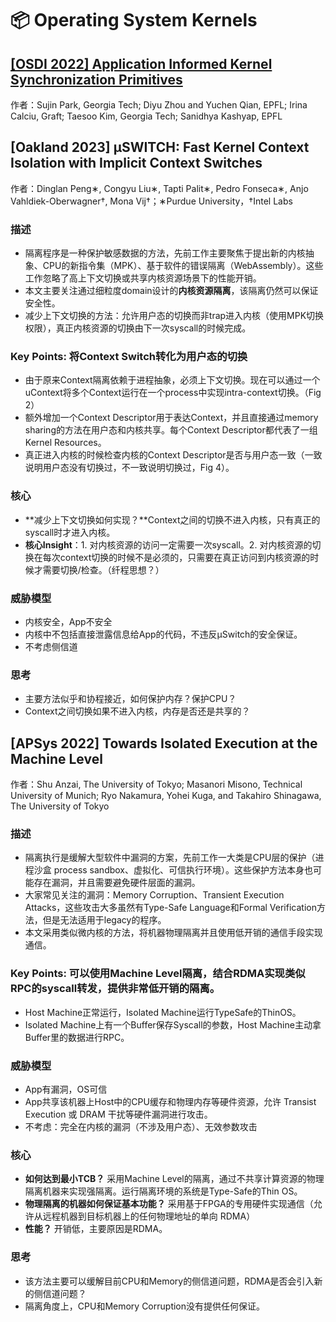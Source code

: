 # 📦 Operating System Kernels

## [\[OSDI 2022\] Application Informed Kernel Synchronization Primitives](../conference/osdi/park.md)
作者：Sujin Park, Georgia Tech; Diyu Zhou and Yuchen Qian, EPFL; Irina Calciu, Graft; Taesoo Kim, Georgia Tech; Sanidhya Kashyap, EPFL

## \[Oakland 2023\] μSWITCH: Fast Kernel Context Isolation with Implicit Context Switches
作者：Dinglan Peng∗, Congyu Liu∗, Tapti Palit∗, Pedro Fonseca∗, Anjo Vahldiek-Oberwagner†, Mona Vij†；∗Purdue University，†Intel Labs

### 描述
- 隔离程序是一种保护敏感数据的方法，先前工作主要聚焦于提出新的内核抽象、CPU的新指令集（MPK）、基于软件的错误隔离（WebAssembly）。这些工作忽略了高上下文切换或共享内核资源场景下的性能开销。
- 本文主要关注通过细粒度domain设计的**内核资源隔离**，该隔离仍然可以保证安全性。
- 减少上下文切换的方法：允许用户态的切换而非trap进入内核（使用MPK切换权限），真正内核资源的切换由下一次syscall的时候完成。

### Key Points: 将Context Switch转化为用户态的切换
- 由于原来Context隔离依赖于进程抽象，必须上下文切换。现在可以通过一个uContext将多个Context运行在一个process中实现intra-context切换。（Fig 2）
- 额外增加一个Context Descriptor用于表达Context，并且直接通过memory sharing的方法在用户态和内核共享。每个Context Descriptor都代表了一组Kernel Resources。
- 真正进入内核的时候检查内核的Context Descriptor是否与用户态一致（一致说明用户态没有切换过，不一致说明切换过，Fig 4）。

### 核心
- **减少上下文切换如何实现？**Context之间的切换不进入内核，只有真正的syscall时才进入内核。
- **核心Insight**：1. 对内核资源的访问一定需要一次syscall。2. 对内核资源的切换在每次context切换的时候不是必须的，只需要在真正访问到内核资源的时候才需要切换/检查。（纤程思想？）

### 威胁模型
- 内核安全，App不安全
- 内核中不包括直接泄露信息给App的代码，不违反µSwitch的安全保证。
- 不考虑侧信道

### 思考
- 主要方法似乎和协程接近，如何保护内存？保护CPU？
- Context之间切换如果不进入内核，内存是否还是共享的？

## \[APSys 2022\] Towards Isolated Execution at the Machine Level
作者：Shu Anzai, The University of Tokyo; Masanori Misono, Technical University of Munich; Ryo Nakamura, Yohei Kuga, and Takahiro Shinagawa, The University of Tokyo

### 描述
- 隔离执行是缓解大型软件中漏洞的方案，先前工作一大类是CPU层的保护（进程沙盒 process sandbox、虚拟化、可信执行环境）。这些保护方法本身也可能存在漏洞，并且需要避免硬件层面的漏洞。
- 大家常见关注的漏洞：Memory Corruption、Transient Execution Attacks，这些攻击大多虽然有Type-Safe Language和Formal Verification方法，但是无法适用于legacy的程序。
- 本文采用类似微内核的方法，将机器物理隔离并且使用低开销的通信手段实现通信。

### Key Points: 可以使用Machine Level隔离，结合RDMA实现类似RPC的syscall转发，提供非常低开销的隔离。
- Host Machine正常运行，Isolated Machine运行TypeSafe的ThinOS。
- Isolated Machine上有一个Buffer保存Syscall的参数，Host Machine主动拿Buffer里的数据进行RPC。

### 威胁模型
- App有漏洞，OS可信
- App共享该机器上Host中的CPU缓存和物理内存等硬件资源，允许 Transist Execution 或 DRAM 干扰等硬件漏洞进行攻击。
- 不考虑：完全在内核的漏洞（不涉及用户态）、无效参数攻击

### 核心
- **如何达到最小TCB？** 采用Machine Level的隔离，通过不共享计算资源的物理隔离机器来实现强隔离。运行隔离环境的系统是Type-Safe的Thin OS。
- **物理隔离的机器如何保证基本功能？** 采用基于FPGA的专用硬件实现通信（允许从远程机器到目标机器上的任何物理地址的单向 RDMA）
- **性能？** 开销低，主要原因是RDMA。

### 思考
- 该方法主要可以缓解目前CPU和Memory的侧信道问题，RDMA是否会引入新的侧信道问题？
- 隔离角度上，CPU和Memory Corruption没有提供任何保证。
